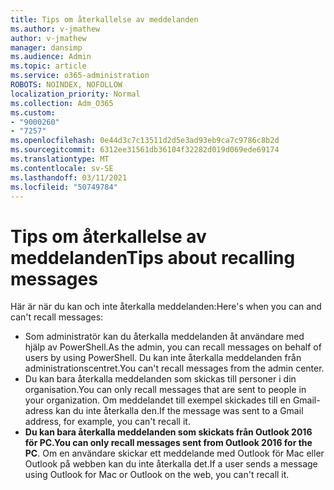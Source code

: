 ```yaml
---
title: Tips om återkallelse av meddelanden
ms.author: v-jmathew
author: v-jmathew
manager: dansimp
ms.audience: Admin
ms.topic: article
ms.service: o365-administration
ROBOTS: NOINDEX, NOFOLLOW
localization_priority: Normal
ms.collection: Adm_O365
ms.custom:
- "9000260"
- "7257"
ms.openlocfilehash: 0e44d3c7c13511d2d5e3ad93eb9ca7c9786c8b2d
ms.sourcegitcommit: 6312ee31561db36104f32282d019d069ede69174
ms.translationtype: MT
ms.contentlocale: sv-SE
ms.lasthandoff: 03/11/2021
ms.locfileid: "50749784"
---
```

# <a name="tips-about-recalling-messages"></a><span data-ttu-id="00ba2-102">Tips om återkallelse av meddelanden</span><span class="sxs-lookup"><span data-stu-id="00ba2-102">Tips about recalling messages</span></span>

<span data-ttu-id="00ba2-103">Här är när du kan och inte återkalla meddelanden:</span><span class="sxs-lookup"><span data-stu-id="00ba2-103">Here's when you can and can't recall messages:</span></span>

* <span data-ttu-id="00ba2-104">Som administratör kan du återkalla meddelanden åt användare med hjälp av PowerShell.</span><span class="sxs-lookup"><span data-stu-id="00ba2-104">As the admin, you can recall messages on behalf of users by using PowerShell.</span></span> <span data-ttu-id="00ba2-105">Du kan inte återkalla meddelanden från administrationscentret.</span><span class="sxs-lookup"><span data-stu-id="00ba2-105">You can't recall messages from the admin center.</span></span>
* <span data-ttu-id="00ba2-106">Du kan bara återkalla meddelanden som skickas till personer i din organisation.</span><span class="sxs-lookup"><span data-stu-id="00ba2-106">You can only recall messages that are sent to people in your organization.</span></span> <span data-ttu-id="00ba2-107">Om meddelandet till exempel skickades till en Gmail-adress kan du inte återkalla den.</span><span class="sxs-lookup"><span data-stu-id="00ba2-107">If the message was sent to a Gmail address, for example, you can't recall it.</span></span>
* <span data-ttu-id="00ba2-108">**Du kan bara återkalla meddelanden som skickats från Outlook 2016 för PC.**</span><span class="sxs-lookup"><span data-stu-id="00ba2-108">**You can only recall messages sent from Outlook 2016 for the PC**.</span></span> <span data-ttu-id="00ba2-109">Om en användare skickar ett meddelande med Outlook för Mac eller Outlook på webben kan du inte återkalla det.</span><span class="sxs-lookup"><span data-stu-id="00ba2-109">If a user sends a message using Outlook for Mac or Outlook on the web, you can't recall it.</span></span>
